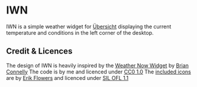 # IWN
IWN is a simple weather widget for [Übersicht](http://tracesof.net/uebersicht/) displaying the current temperature and conditions in the left corner of the desktop.

## Credit & Licences
The design of IWN is heavily inspired by the [Weather Now Widget](https://github.com/briandconnelly/weathernow-widget) by [Brian Connelly](https://github.com/briandconnelly)
The code is by me and licenced under [CC0 1.0](https://creativecommons.org/publicdomain/zero/1.0/)
The [included icons](https://github.com/erikflowers/weather-icons) are by [Erik Flowers](https://github.com/erikflowers) and licenced under [SIL OFL 1.1](https://opensource.org/licenses/OFL-1.1)
